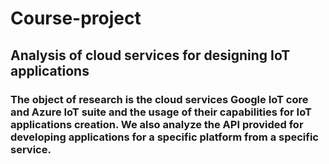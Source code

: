 # Course-project

## Analysis of cloud services for designing IoT applications

### The object of research is the cloud services Google IoT core and Azure IoT suite and the usage of their capabilities for IoT applications creation. We also analyze the API provided for developing applications for a specific platform from a specific service.
